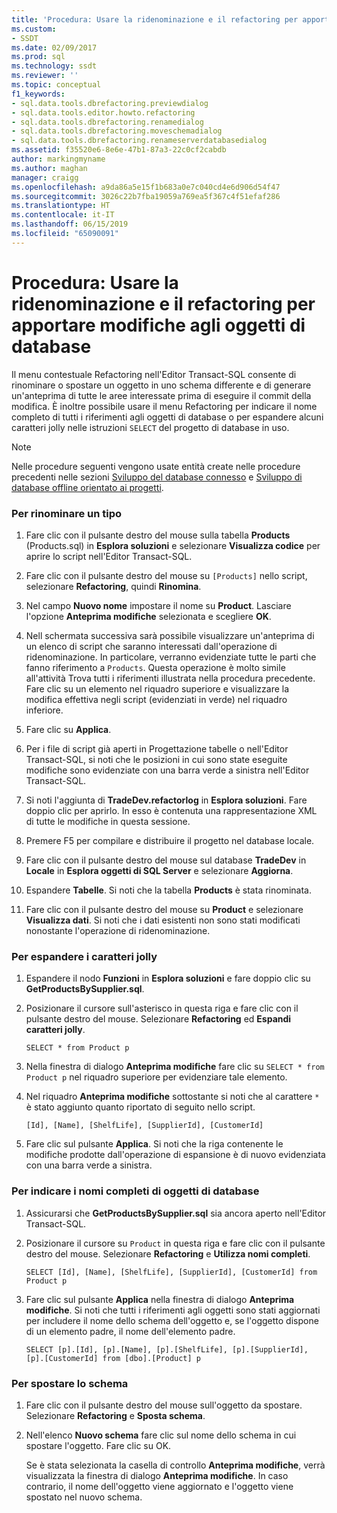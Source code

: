 ```yaml
---
title: 'Procedura: Usare la ridenominazione e il refactoring per apportare modifiche agli oggetti di database | Microsoft Docs'
ms.custom:
- SSDT
ms.date: 02/09/2017
ms.prod: sql
ms.technology: ssdt
ms.reviewer: ''
ms.topic: conceptual
f1_keywords:
- sql.data.tools.dbrefactoring.previewdialog
- sql.data.tools.editor.howto.refactoring
- sql.data.tools.dbrefactoring.renamedialog
- sql.data.tools.dbrefactoring.moveschemadialog
- sql.data.tools.dbrefactoring.renameserverdatabasedialog
ms.assetid: f35520e6-8e6e-47b1-87a3-22c0cf2cabdb
author: markingmyname
ms.author: maghan
manager: craigg
ms.openlocfilehash: a9da86a5e15f1b683a0e7c040cd4e6d906d54f47
ms.sourcegitcommit: 3026c22b7fba19059a769ea5f367c4f51efaf286
ms.translationtype: HT
ms.contentlocale: it-IT
ms.lasthandoff: 06/15/2019
ms.locfileid: "65090091"
---
```

# <a name="how-to-use-rename-and-refactoring-to-make-changes-to-your-database-objects"></a>Procedura: Usare la ridenominazione e il refactoring per apportare modifiche agli oggetti di database
Il menu contestuale Refactoring nell'Editor Transact\-SQL consente di rinominare o spostare un oggetto in uno schema differente e di generare un'anteprima di tutte le aree interessate prima di eseguire il commit della modifica. È inoltre possibile usare il menu Refactoring per indicare il nome completo di tutti i riferimenti agli oggetti di database o per espandere alcuni caratteri jolly nelle istruzioni `SELECT` del progetto di database in uso.  
  
> [!NOTE]  
> Nelle procedure seguenti vengono usate entità create nelle procedure precedenti nelle sezioni [Sviluppo del database connesso](../ssdt/connected-database-development.md) e [Sviluppo di database offline orientato ai progetti](../ssdt/project-oriented-offline-database-development.md).  
  
### <a name="to-rename-a-type"></a>Per rinominare un tipo  
  
1.  Fare clic con il pulsante destro del mouse sulla tabella **Products** (Products.sql) in **Esplora soluzioni** e selezionare **Visualizza codice** per aprire lo script nell'Editor Transact\-SQL.  
  
2.  Fare clic con il pulsante destro del mouse su `[Products]` nello script, selezionare **Refactoring**, quindi **Rinomina**.  
  
3.  Nel campo **Nuovo nome** impostare il nome su **Product**. Lasciare l'opzione **Anteprima modifiche** selezionata e scegliere **OK**.  
  
4.  Nell schermata successiva sarà possibile visualizzare un'anteprima di un elenco di script che saranno interessati dall'operazione di ridenominazione. In particolare, verranno evidenziate tutte le parti che fanno riferimento a `Products`. Questa operazione è molto simile all'attività Trova tutti i riferimenti illustrata nella procedura precedente. Fare clic su un elemento nel riquadro superiore e visualizzare la modifica effettiva negli script (evidenziati in verde) nel riquadro inferiore.  
  
5.  Fare clic su **Applica**.  
  
6.  Per i file di script già aperti in Progettazione tabelle o nell'Editor Transact\-SQL, si noti che le posizioni in cui sono state eseguite modifiche sono evidenziate con una barra verde a sinistra nell'Editor Transact\-SQL.  
  
7.  Si noti l'aggiunta di **TradeDev.refactorlog** in **Esplora soluzioni**. Fare doppio clic per aprirlo. In esso è contenuta una rappresentazione XML di tutte le modifiche in questa sessione.  
  
8.  Premere F5 per compilare e distribuire il progetto nel database locale.  
  
9. Fare clic con il pulsante destro del mouse sul database **TradeDev** in **Locale** in **Esplora oggetti di SQL Server** e selezionare **Aggiorna**.  
  
10. Espandere **Tabelle**. Si noti che la tabella **Products** è stata rinominata.  
  
11. Fare clic con il pulsante destro del mouse su **Product** e selezionare **Visualizza dati**. Si noti che i dati esistenti non sono stati modificati nonostante l'operazione di ridenominazione.  
  
### <a name="to-expand-wildcards"></a>Per espandere i caratteri jolly  
  
1.  Espandere il nodo **Funzioni** in **Esplora soluzioni** e fare doppio clic su **GetProductsBySupplier.sql**.  
  
2.  Posizionare il cursore sull'asterisco in questa riga e fare clic con il pulsante destro del mouse. Selezionare **Refactoring** ed **Espandi caratteri jolly**.  
  
    ```  
    SELECT * from Product p  
    ```  
  
3.  Nella finestra di dialogo **Anteprima modifiche** fare clic su `SELECT * from Product p` nel riquadro superiore per evidenziare tale elemento.  
  
4.  Nel riquadro **Anteprima modifiche** sottostante si noti che al carattere `*` è stato aggiunto quanto riportato di seguito nello script.  
  
    ```  
    [Id], [Name], [ShelfLife], [SupplierId], [CustomerId]  
    ```  
  
5.  Fare clic sul pulsante **Applica**.  Si noti che la riga contenente le modifiche prodotte dall'operazione di espansione è di nuovo evidenziata con una barra verde a sinistra.  
  
### <a name="to-fully-qualify-database-object-names"></a>Per indicare i nomi completi di oggetti di database  
  
1.  Assicurarsi che **GetProductsBySupplier.sql** sia ancora aperto nell'Editor Transact\-SQL.  
  
2.  Posizionare il cursore su `Product` in questa riga e fare clic con il pulsante destro del mouse. Selezionare **Refactoring** e **Utilizza nomi completi**.  
  
    ```  
    SELECT [Id], [Name], [ShelfLife], [SupplierId], [CustomerId] from Product p  
    ```  
  
3.  Fare clic sul pulsante **Applica** nella finestra di dialogo **Anteprima modifiche**.  Si noti che tutti i riferimenti agli oggetti sono stati aggiornati per includere il nome dello schema dell'oggetto e, se l'oggetto dispone di un elemento padre, il nome dell'elemento padre.  
  
    ```  
    SELECT [p].[Id], [p].[Name], [p].[ShelfLife], [p].[SupplierId], [p].[CustomerId] from [dbo].[Product] p  
    ```  
  
### <a name="to-move-schema"></a>Per spostare lo schema  
  
1.  Fare clic con il pulsante destro del mouse sull'oggetto da spostare. Selezionare **Refactoring** e **Sposta schema**.  
  
2.  Nell'elenco **Nuovo schema** fare clic sul nome dello schema in cui spostare l'oggetto. Fare clic su OK.  
  
    Se è stata selezionata la casella di controllo **Anteprima modifiche**, verrà visualizzata la finestra di dialogo **Anteprima modifiche**. In caso contrario, il nome dell'oggetto viene aggiornato e l'oggetto viene spostato nel nuovo schema.  
  
